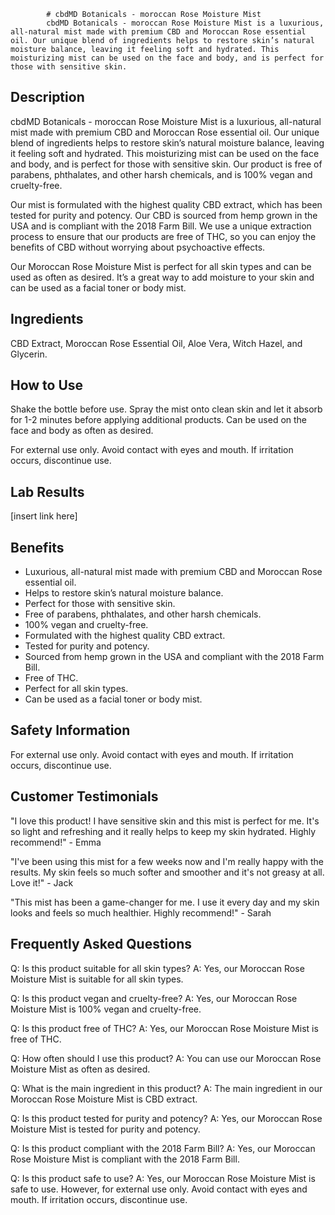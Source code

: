 
            # cbdMD Botanicals - moroccan Rose Moisture Mist
            cbdMD Botanicals - moroccan Rose Moisture Mist is a luxurious, all-natural mist made with premium CBD and Moroccan Rose essential oil. Our unique blend of ingredients helps to restore skin’s natural moisture balance, leaving it feeling soft and hydrated. This moisturizing mist can be used on the face and body, and is perfect for those with sensitive skin.

## Description
cbdMD Botanicals - moroccan Rose Moisture Mist is a luxurious, all-natural mist made with premium CBD and Moroccan Rose essential oil. Our unique blend of ingredients helps to restore skin’s natural moisture balance, leaving it feeling soft and hydrated. This moisturizing mist can be used on the face and body, and is perfect for those with sensitive skin. Our product is free of parabens, phthalates, and other harsh chemicals, and is 100% vegan and cruelty-free.

Our mist is formulated with the highest quality CBD extract, which has been tested for purity and potency. Our CBD is sourced from hemp grown in the USA and is compliant with the 2018 Farm Bill. We use a unique extraction process to ensure that our products are free of THC, so you can enjoy the benefits of CBD without worrying about psychoactive effects.

Our Moroccan Rose Moisture Mist is perfect for all skin types and can be used as often as desired. It’s a great way to add moisture to your skin and can be used as a facial toner or body mist.

## Ingredients
CBD Extract, Moroccan Rose Essential Oil, Aloe Vera, Witch Hazel, and Glycerin.

## How to Use
Shake the bottle before use. Spray the mist onto clean skin and let it absorb for 1-2 minutes before applying additional products. Can be used on the face and body as often as desired.

For external use only. Avoid contact with eyes and mouth. If irritation occurs, discontinue use.

## Lab Results
[insert link here]

## Benefits
- Luxurious, all-natural mist made with premium CBD and Moroccan Rose essential oil. 
- Helps to restore skin’s natural moisture balance. 
- Perfect for those with sensitive skin. 
- Free of parabens, phthalates, and other harsh chemicals. 
- 100% vegan and cruelty-free. 
- Formulated with the highest quality CBD extract. 
- Tested for purity and potency. 
- Sourced from hemp grown in the USA and compliant with the 2018 Farm Bill. 
- Free of THC. 
- Perfect for all skin types. 
- Can be used as a facial toner or body mist. 

## Safety Information
For external use only. Avoid contact with eyes and mouth. If irritation occurs, discontinue use.

## Customer Testimonials
"I love this product! I have sensitive skin and this mist is perfect for me. It's so light and refreshing and it really helps to keep my skin hydrated. Highly recommend!" - Emma

"I've been using this mist for a few weeks now and I'm really happy with the results. My skin feels so much softer and smoother and it's not greasy at all. Love it!" - Jack

"This mist has been a game-changer for me. I use it every day and my skin looks and feels so much healthier. Highly recommend!" - Sarah

## Frequently Asked Questions
Q: Is this product suitable for all skin types?
A: Yes, our Moroccan Rose Moisture Mist is suitable for all skin types.

Q: Is this product vegan and cruelty-free?
A: Yes, our Moroccan Rose Moisture Mist is 100% vegan and cruelty-free.

Q: Is this product free of THC?
A: Yes, our Moroccan Rose Moisture Mist is free of THC.

Q: How often should I use this product?
A: You can use our Moroccan Rose Moisture Mist as often as desired.

Q: What is the main ingredient in this product?
A: The main ingredient in our Moroccan Rose Moisture Mist is CBD extract.

Q: Is this product tested for purity and potency?
A: Yes, our Moroccan Rose Moisture Mist is tested for purity and potency.

Q: Is this product compliant with the 2018 Farm Bill?
A: Yes, our Moroccan Rose Moisture Mist is compliant with the 2018 Farm Bill.

Q: Is this product safe to use?
A: Yes, our Moroccan Rose Moisture Mist is safe to use. However, for external use only. Avoid contact with eyes and mouth. If irritation occurs, discontinue use.
